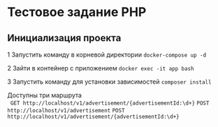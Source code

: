 # Тестовое задание PHP

## Инициализация проекта

1 Запустить команду в корневой директории `docker-compose up -d`

2 Зайти в контейнер с приложением `docker exec -it app bash`

3 Запустить команду для установки зависимостей `composer install`

 Доступны три маршрута  
 ` GET http://localhost/v1/advertisement/{advertisementId:\d+}`
 `POST http://localhost/v1/advertisement`
 `POST http://localhost/v1/advertisement/{advertisementId:\d+}`
